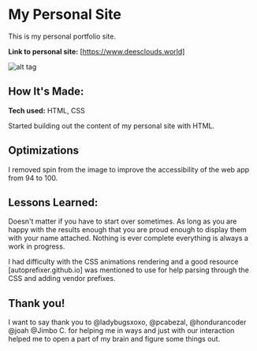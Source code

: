# My Personal Site
This is my personal portfolio site.

**Link to personal site:** [https://www.deesclouds.world]

![alt tag](image-here)

## How It's Made:

**Tech used:** HTML, CSS

Started building out the content of my personal site with HTML.

## Optimizations
I removed spin from the image to improve the accessibility of the web app from 94 to 100.

## Lessons Learned:

Doesn't matter if you have to start over sometimes. As long as you are happy with the results enough that you are proud enough to display them with your name attached. Nothing is ever complete everything is always a work in progress.

I had difficulty with the CSS animations rendering and a good resource [autoprefixer.github.io] was mentioned to use for help parsing through the CSS and adding vendor prefixes. 

## Thank you!
I want to say thank you to @ladybugsxoxo, @pcabezal, @hondurancoder @joah @Jimbo C. for helping me in ways and just with our interaction helped me to open a part of my brain and figure some things out. 
